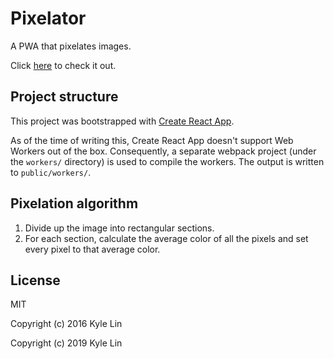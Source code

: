 # Pixelator

A PWA that pixelates images.

Click [here](https://kylejlin.github.io/pixelator) to check it out.

## Project structure

This project was bootstrapped with [Create React App](https://github.com/facebook/create-react-app).

As of the time of writing this, Create React App doesn't support Web Workers out of the box. Consequently, a separate webpack project (under the `workers/` directory) is used to compile the workers. The output is written to `public/workers/`.

## Pixelation algorithm

1. Divide up the image into rectangular sections.
2. For each section, calculate the average color of all the pixels and set every pixel to that average color.

## License

MIT

Copyright (c) 2016 Kyle Lin

Copyright (c) 2019 Kyle Lin
